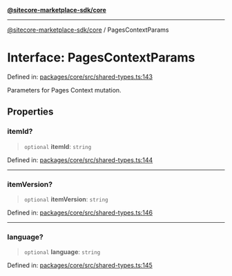 [**@sitecore-marketplace-sdk/core**](../README.md)

***

[@sitecore-marketplace-sdk/core](../README.md) / PagesContextParams

# Interface: PagesContextParams

Defined in: [packages/core/src/shared-types.ts:143](https://github.com/Sitecore/sitecore-marketplace-sdk/blob/c654677445b16d8ca23b9ea08164f907627519f1/packages/core/src/shared-types.ts#L143)

Parameters for Pages Context mutation.

## Properties

### itemId?

> `optional` **itemId**: `string`

Defined in: [packages/core/src/shared-types.ts:144](https://github.com/Sitecore/sitecore-marketplace-sdk/blob/c654677445b16d8ca23b9ea08164f907627519f1/packages/core/src/shared-types.ts#L144)

***

### itemVersion?

> `optional` **itemVersion**: `string`

Defined in: [packages/core/src/shared-types.ts:146](https://github.com/Sitecore/sitecore-marketplace-sdk/blob/c654677445b16d8ca23b9ea08164f907627519f1/packages/core/src/shared-types.ts#L146)

***

### language?

> `optional` **language**: `string`

Defined in: [packages/core/src/shared-types.ts:145](https://github.com/Sitecore/sitecore-marketplace-sdk/blob/c654677445b16d8ca23b9ea08164f907627519f1/packages/core/src/shared-types.ts#L145)
